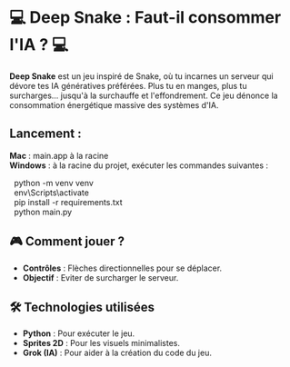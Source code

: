 # 💻 Deep Snake : Faut-il consommer l'IA ? 💻

**Deep Snake** est un jeu inspiré de Snake, où tu incarnes un serveur qui dévore tes IA génératives préférées. Plus tu en manges, plus tu surcharges... jusqu'à la surchauffe et l'effondrement. Ce jeu dénonce la consommation énergétique massive des systèmes d'IA.

## Lancement : 
**Mac** : main.app à la racine<br> 
**Windows** : à la racine du projet, exécuter les commandes suivantes :<br>

&nbsp;&nbsp;python -m venv venv<br>
&nbsp;&nbsp;env\Scripts\activate<br>
&nbsp;&nbsp;pip install -r requirements.txt<br> 
&nbsp;&nbsp;python main.py<br>

## 🎮 Comment jouer ? 
- **Contrôles** : Flèches directionnelles pour se déplacer.
- **Objectif** : Eviter de surcharger le serveur.

## 🛠 Technologies utilisées
- **Python** : Pour exécuter le jeu.
- **Sprites 2D** : Pour les visuels minimalistes.
- **Grok (IA)** : Pour aider à la création du code du jeu.
